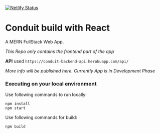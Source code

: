 [![Netlify Status](https://api.netlify.com/api/v1/badges/c0a78d1e-16a9-4263-bed7-4c198c72638b/deploy-status)](https://app.netlify.com/sites/conduit-with-react/deploys)

# Conduit build with React

A MERN FullStack Web App.

_This Repo only contains the frontend part of the app_

**API** used `https://conduit-backend-api.herokuapp.com/api/`

_More info will be published here. Currently App is in Development Phase_

### Executing on your local environment

Use following commands to run locally:

```
npm install
npm start
```

Use following commands for build:

```
npm build
```
